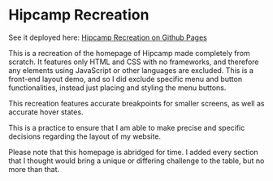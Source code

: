 # Hipcamp  Recreation

See it deployed here: [Hipcamp Recreation on Github Pages](https://meljadyn.github.io/pixel-perfect-hipcamp/)

This is a recreation of the homepage of Hipcamp made completely from scratch. It features only HTML and CSS with no frameworks, and therefore any elements using JavaScript or other languages are excluded. This is a front-end layout demo, and so I did exclude specific menu and button functionalities, instead just placing and styling the menu buttons.

This recreation features accurate breakpoints for smaller screens, as well as accurate hover states. 

This is a practice to ensure that I am able to make precise and specific decisions regarding the layout of my website.

Please note that this homepage is abridged for time. I added every section that I thought would bring a unique or differing challenge to the table, but no more than that.
